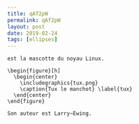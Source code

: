 ```yaml
---
title: qAf2pW
permalink: qAf2pW
layout: post
date: 2019-02-24
tags: [ellipses]
---
```


```latexLe manchot Tux (fig. \ref{tux})
est la mascotte du noyau Linux.

\begin{figure}[h]
  \begin{center}
    \includegraphics{tux.png}
    \caption{Tux le manchot} \label{tux}
  \end{center}
\end{figure}

Son auteur est Larry~Ewing.
```